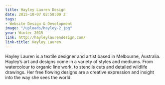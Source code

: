 ```yaml
---
title: Hayley Lauren Design
date: 2015-10-07 02:58:00 Z
tags:
- Website Design & Development
image: "/uploads/hayley-2.jpg"
year: Winter 2015
link: http://hayleylaurendesign.com/
link-title: Hayley Lauren
---
```


Hayley Lauren is a textile designer and artist based in Melbourne, Australia. Hayley&rsquo;s art and designs come in a variety of styles and mediums. From watercolour to organic line work, to stencils cuts and detailed wildlife drawings. Her free flowing designs are a creative expression and insight into the way she sees the world.


